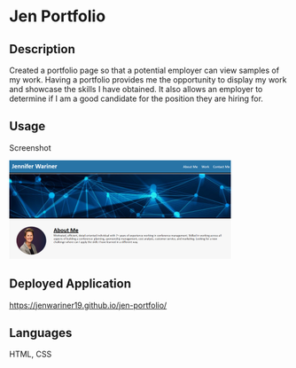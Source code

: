 # Jen Portfolio

## Description

Created a portfolio page so that a potential employer can view samples of my work. Having a portfolio provides me the opportunity to display my work and showcase the skills I have obtained. It also allows an employer to determine if I am a good candidate for the position they are hiring for.

## Usage

Screenshot

![alt text](./assets/images/portfolio-screenshot.png)

## Deployed Application

https://jenwariner19.github.io/jen-portfolio/

## Languages

HTML, CSS
